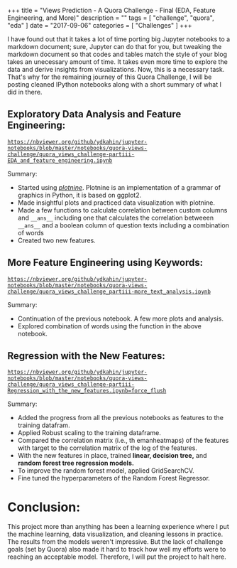 +++
title = "Views Prediction - A Quora Challenge - Final (EDA, Feature Engineering, and More)"
description = ""
tags = [
    "challenge",
    "quora",
    "eda"
]
date = "2017-09-06"
categories = [
    "Challenges"
]
+++

I have found out that it takes a lot of time porting big Jupyter notebooks to a markdown document; sure, Jupyter can do that for you, but tweaking the markdown document so that codes and tables match the style of your blog takes an unecessary amount of time. It takes even more time to explore the data and derive insights from visualizations. Now, this is a necessary task. That's why for the remaining journey of this Quora Challenge, I will be posting cleaned IPython notebooks along with a short summary of what I did in there. 

## Exploratory Data Analysis and Feature Engineering:


[`https://nbviewer.org/github/ydkahin/jupyter-notebooks/blob/master/notebooks/quora-views-challenge/quora_views_challenge-partiii-EDA_and_feature_engineering.ipynb`](http://nbviewer.jupyter.org/github/ydkahin/jupyter-notebooks/blob/master/notebooks/quora_views_challenge-partiii-EDA_and_feature_engineering.ipynb)

Summary:

* Started using [*plotnine*](http://plotnine.readthedocs.io/). Plotnine is an implementation of a grammar of graphics in Python, it is based on ggplot2.
* Made insightful plots and practiced data visualization with plotnine.
* Made a few functions to calculate correlation between custom columns and `__ans__` including one that calculates the correlation betweeen `__ans__` and a boolean column of question texts including a combination of words
* Created two new features.

## More Feature Engineering using Keywords:

[`https://nbviewer.org/github/ydkahin/jupyter-notebooks/blob/master/notebooks/quora-views-challenge/quora_views_challenge_partiii-more_text_analysis.ipynb`](http://nbviewer.jupyter.org/github/ydkahin/jupyter-notebooks/blob/master/notebooks/quora_views_challenge_partiii-more_text_analysis.ipynb?flush_cache=true)

Summary:

* Continuation of the previous notebook. A few more plots and analysis. 
* Explored combination of words using the function in the above notebook.

## Regression with the New Features:

[`https://nbviewer.org/github/ydkahin/jupyter-notebooks/blob/master/notebooks/quora-views-challenge/quora_views_challenge-partiii-Regression_with_the_new_features.ipynb=force_flush`](http://nbviewer.jupyter.org/github/ydkahin/jupyter-notebooks/blob/master/notebooks/quora-views-challenge/quora_views_challenge-partiii-Regression_with_the_new_features.ipynb?=force_flush)

Summary: 

* Added the progress from all the previous notebooks as features to the training datafram. 
* Applied Robust scaling to the training dataframe.
* Compared the correlation matrix (i.e., th emanheatmaps) of the features with target to the correlation matrix of the log of the features.
* With the new features in place, trained **linear, decision tree,** and **random forest tree regression models.**
* To improve the random forest model, applied GridSearchCV.
* Fine tuned the hyperparameters of the Random Forest Regressor.


# Conclusion:

This project more than anything has been a learning experience where I put the machine learning, data visualization, and cleaning lessons in practice. The results from the models weren't impressive. But the lack of challenge goals (set by Quora) also made it hard to track how well my efforts were to reaching an acceptable model. Therefore, I will put the project to halt here. 
